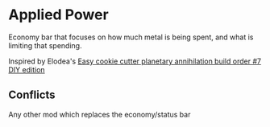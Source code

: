 # Applied Power

Economy bar that focuses on how much metal is being spent, and what is limiting that spending.

Inspired by Elodea's [Easy cookie cutter planetary annihilation build order #7 DIY edition](https://forums.uberent.com/threads/cookie-cutter-builds-for-new-players.59452/#post-1059439)

## Conflicts

Any other mod which replaces the economy/status bar
